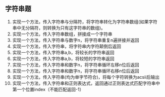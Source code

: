 ## 字符串题
1. 实现一个方法，传入字符串与分隔符，将字符串转化为字符串数组(如果字符串中无分隔符，则转换为只有这字符串的数组)。
2. 实现一个方法，传入字符串数组，拼接成一个字符串
3. 实现一个方法，传入字符串与数字n，将字符串重复n遍拼接并返回
4. 实现一个方法，传入字符串，将字符串内字符颠倒后返回
5. 实现一个方法，传入字符串a,b，将较长的字符串返回
6. 实现一个方法，传入字符串a,b，将较短的字符串返回
7. 实现一个方法，传入字符串和数字n，将字符串循环左移n位后返回
8. 实现一个方法，传入字符串和数字n，将字符串循环右移n位后返回
9. 实现一个方法，传入字符串(均为单字节符合)，将每个字符转换为acsii后输出
10. 实现一个方法，传入字符串和正则表达式，返回通过正则表达式匹配字符串中第一个位置index（不能匹配返回-1）
